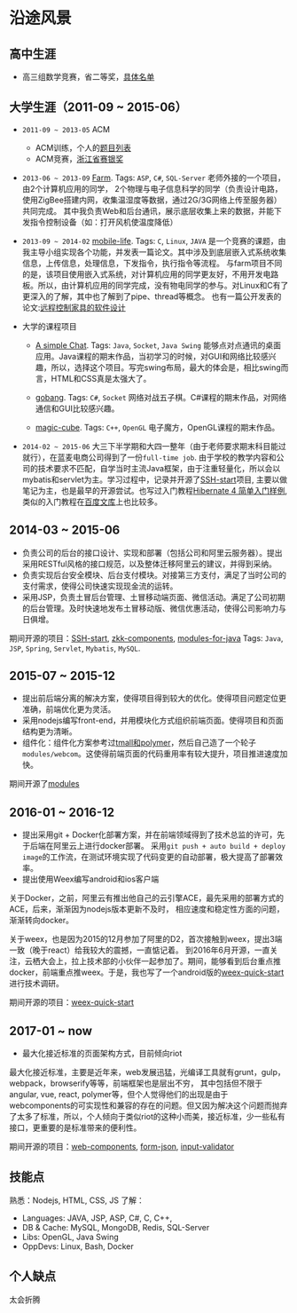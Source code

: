 # 沿途风景

## 高中生涯
  * 高三组数学竞赛，省二等奖，[具体名单](https://zhoukekestar.github.io/assets/2011_math.html)

## 大学生涯（2011-09 ~ 2015-06）
  * `2011-09 ~ 2013-05` ACM
    * ACM训练，个人的[题目列表](http://acm.tzc.edu.cn/acmhome/userDetail.do?userName=zhoukeke)
    * ACM竞赛，[浙江省赛银奖](http://acm.tzc.edu.cn/acmhome/heroList.do?method=showTeamList&year=2013)
  * `2013-06 ~ 2013-09` [Farm](https://github.com/zhoukekestar/college-legacy). Tags: `ASP`, `C#`, `SQL-Server`
    老师外接的一个项目，由2个计算机应用的同学，
    2个物理与电子信息科学的同学（负责设计电路，使用ZigBee搭建内网，收集温湿度等数据，通过2G/3G网络上传至服务器）共同完成。
    其中我负责Web和后台通讯，展示底层收集上来的数据，并能下发指令控制设备（如：打开风机使温度降低）
  * `2013-09 ~ 2014-02` [mobile-life](https://github.com/zhoukekestar/MobileLife). Tags: `C`, `Linux`, `JAVA`
    是一个竞赛的课题，由我主导小组实现各个功能，并发表一篇论文。其中涉及到底层嵌入式系统收集信息，上传信息，处理信息，下发指令，执行指令等流程。
    与farm项目不同的是，该项目使用嵌入式系统，对计算机应用的同学更友好，不用开发电路板。所以，由计算机应用的同学完成，没有物电同学的参与。对Linux和C有了更深入的了解，其中也了解到了pipe、thread等概念。
    也有一篇公开发表的论文:[远程控制家具的软件设计](http://d.wanfangdata.com.cn/Periodical/hljkjxx201511146)

  * 大学的课程项目
    * [A simple Chat](https://github.com/zhoukekestar/college-legacy). Tags: `Java`, `Socket`, `Java Swing`
      能够点对点通讯的桌面应用。Java课程的期末作品，当初学习的时候，对GUI和网络比较感兴趣，所以，选择这个项目。写完swing布局，最大的体会是，相比swing而言，HTML和CSS真是太强大了。

    * [gobang](https://github.com/zhoukekestar/college-legacy). Tags: `C#`, `Socket`
      网络对战五子棋。C#课程的期末作品，对网络通信和GUI比较感兴趣。

    * [magic-cube](https://github.com/zhoukekestar/college-legacy). Tags: `C++`, `OpenGL`
      电子魔方，OpenGL课程的期末作品。

  * `2014-02 ~ 2015-06` 大三下半学期和大四一整年（由于老师要求期末科目能过就行），在蓝麦电商公司得到了一份`full-time job`.
    由于学校的教学内容和公司的技术要求不匹配，自学当时主流Java框架，由于注重轻量化，所以会以mybatis和servlet为主。学习过程中，记录并开源了[SSH-start](https://github.com/zhoukekestar/SSH-Start)项目, 主要以做笔记为主，也是最早的开源尝试。也写过入门教程[Hibernate 4 简单入门样例](https://wenku.baidu.com/view/bfc233a9700abb68a882fb13.html), 类似的入门教程在[百度文库](https://wenku.baidu.com/u/STERERLEL)上也比较多。

## 2014-03 ~ 2015-06
* 负责公司的后台的接口设计、实现和部署（包括公司和阿里云服务器）。提出采用RESTful风格的接口规范，以及整体迁移阿里云的建议，并得到采纳。
* 负责实现后台安全模块、后台支付模块。对接第三方支付，满足了当时公司的支付需求，使得公司快速实现现金流的运转。
* 采用JSP，负责土冒后台管理、土冒移动端页面、微信活动。满足了公司初期的后台管理。及时快速地发布土冒移动版、微信优惠活动，使得公司影响力与日俱增。

期间开源的项目：[SSH-start](https://github.com/zhoukekestar/SSH-Start), [zkk-components](https://github.com/zhoukekestar/zkk-components), [modules-for-java](https://github.com/zhoukekestar/modules-for-java) Tags: `Java`, `JSP`, `Spring`, `Servlet`, `Mybatis`, `MySQL`.

## 2015-07 ~ 2015-12
* 提出前后端分离的解决方案，使得项目得到较大的优化。使得项目问题定位更准确，前端优化更为灵活。
* 采用nodejs编写front-end，并用模块化方式组织前端页面。使得项目和页面结构更为清晰。
* 组件化：组件化方案参考过[tmall和polymer](https://github.com/tmallfe/tmallfe.github.io/issues/34)，然后自己造了一个轮子`modules/webcom`。这使得前端页面的代码重用率有较大提升，项目推进速度加快。

期间开源了[modules](https://github.com/zhoukekestar/modules)

## 2016-01 ~ 2016-12
* 提出采用git + Docker化部署方案，并在前端领域得到了技术总监的许可，先于后端在阿里云上进行docker部署。
  采用`git push + auto build + deploy image`的工作流，在测试环境实现了代码变更的自动部署，极大提高了部署效率。
* 提出使用Weex编写android和ios客户端

关于Docker，之前，阿里云有推出他自己的云引擎ACE，最先采用的部署方式的ACE，后来，渐渐因为nodejs版本更新不及时，
相应速度和稳定性方面的问题，渐渐转向docker。


关于weex，也是因为2015的12月参加了阿里的D2，首次接触到weex，提出3端一致（晚于react）给我较大的震撼，一直惦记着。
到2016年6月开源，一直关注，云栖大会上，拉上技术部的小伙伴一起参加了。期间，能够看到后台重点推docker，前端重点推weex。于是，我也写了一个android版的[weex-quick-start](https://github.com/zhoukekestar/weex-quick-start)进行技术调研。


期间开源的项目：[weex-quick-start](https://github.com/zhoukekestar/weex-quick-start)


## 2017-01 ~ now
* 最大化接近标准的页面架构方式，目前倾向riot

最大化接近标准，主要是近年来，web发展迅猛，光编译工具就有grunt，gulp，webpack，browserify等等，前端框架也是层出不穷，
其中包括但不限于angular, vue, react, polymer等，但个人觉得他们的出现是由于webcomponents的可实现性和兼容的存在的问题。但又因为解决这个问题而抛弃了太多了标准，所以，个人倾向于类似riot的这种小而美，接近标准，少一些私有接口，更重要的是标准带来的便利性。

期间开源的项目：[web-components](https://github.com/zhoukekestar/webcomponents), [form-json](https://github.com/zhoukekestar/form-json), [input-validator](https://github.com/zhoukekestar/input-validator)

## 技能点
熟悉：Nodejs, HTML, CSS, JS
了解：
  * Languages: JAVA, JSP, ASP, C#, C, C++,
  * DB & Cache: MySQL, MongoDB, Redis, SQL-Server
  * Libs: OpenGL, Java Swing
  * OppDevs: Linux, Bash, Docker

## 个人缺点
太会折腾
